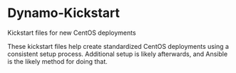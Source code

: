 # Dynamo-Kickstart
Kickstart files for new CentOS deployments

These kickstart files help create standardized CentOS deployments using a consistent setup process.  Additional setup is likely afterwards, and Ansible is the likely method for doing that.
